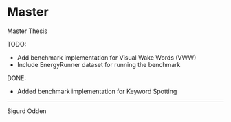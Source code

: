 # Master
Master Thesis

TODO:
- Add benchmark implementation for Visual Wake Words (VWW) 
- Include EnergyRunner dataset for running the benchmark


DONE:
- Added benchmark implementation for Keyword Spotting


---

Sigurd Odden
